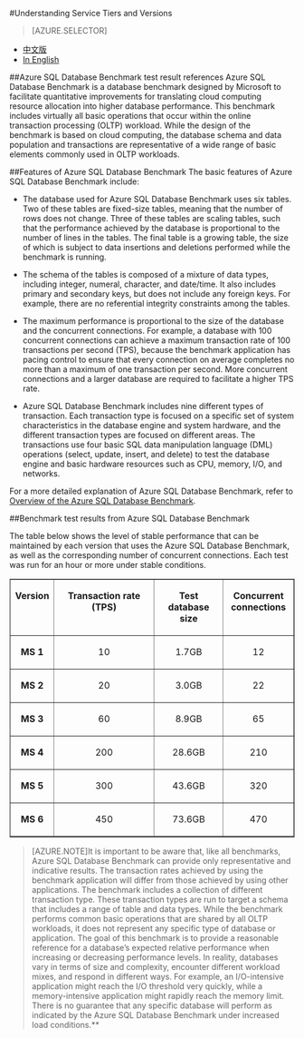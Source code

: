 <properties linkid="" urlDisplayName="" pageTitle="Understanding Service Layers and Versions – Azure Cloud" metakeywords="Azure Cloud, technical documentation, documents and resources, MySQL, database, performance, Azure MySQL, MySQL PaaS, Azure MySQL PaaS, Azure MySQL Service, Azure RDS, ASDB benchmark" description="Explains service tiers and the performance of different versions, and provides you with a detailed reference for choosing MySQL Database on Azure. Based on the Azure SQL Database Benchmark, we have provided test data for different versions for your reference." metaCanonical="" services="MySQL" documentationCenter="Services" title="" authors="" solutions="" manager="" editor="" />

<tags ms.service="mysql" ms.date="" wacn.date="02/29/2016"/>

#Understanding Service Tiers and Versions
> [AZURE.SELECTOR]
- [中文版](/documentation/articles/mysql-database-performance-guidance-asdb-test-result)
- [In English](/documentation/articles/mysql-database-enus-performance-guidance-asdb-test-result)


##Azure SQL Database Benchmark test result references 
Azure SQL Database Benchmark is a database benchmark designed by Microsoft to facilitate quantitative improvements for translating cloud computing resource allocation into higher database performance. This benchmark includes virtually all basic operations that occur within the online transaction processing (OLTP) workload. While the design of the benchmark is based on cloud computing, the database schema and data population and transactions are representative of a wide range of basic elements commonly used in OLTP workloads.

##Features of Azure SQL Database Benchmark 
The basic features of Azure SQL Database Benchmark include:

- The database used for Azure SQL Database Benchmark uses six tables. Two of these tables are fixed-size tables, meaning that the number of rows does not change. Three of these tables are scaling tables, such that the performance achieved by the database is proportional to the number of lines in the tables. The final table is a growing table, the size of which is subject to data insertions and deletions performed while the benchmark is running.

- The schema of the tables is composed of a mixture of data types, including integer, numeral, character, and date/time. It also includes primary and secondary keys, but does not include any foreign keys. For example, there are no referential integrity constraints among the tables.

- The maximum performance is proportional to the size of the database and the concurrent connections. For example, a database with 100 concurrent connections can achieve a maximum transaction rate of 100 transactions per second (TPS), because the benchmark application has pacing control to ensure that every connection on average completes no more than a maximum of one transaction per second. More concurrent connections and a larger database are required to facilitate a higher TPS rate.

- Azure SQL Database Benchmark includes nine different types of transaction. Each transaction type is focused on a specific set of system characteristics in the database engine and system hardware, and the different transaction types are focused on different areas. The transactions use four basic SQL data manipulation language (DML) operations (select, update, insert, and delete) to test the database engine and basic hardware resources such as CPU, memory, I/O, and networks.

For a more detailed explanation of Azure SQL Database Benchmark, refer to [Overview of the Azure SQL Database Benchmark](https://msdn.microsoft.com/zh-cn/library/azure/dn741327.aspx#Benchmark_summary).

##Benchmark test results from Azure SQL Database Benchmark

The table below shows the level of stable performance that can be maintained by each version that uses the Azure SQL Database Benchmark, as well as the corresponding number of concurrent connections. Each test was run for an hour or more under stable conditions.

<table border="1" cellspacing="0" cellpadding="0" width="477">
  <tr>
    <td width="47" valign="top"><p><strong>Version</strong><strong> </strong></p></td>
    <td width="195" valign="top"><p align="center"><strong>Transaction</strong><strong> </strong><strong>rate</strong><strong> (TPS)</strong></p></td>
    <td width="122" valign="top"><p align="center"><strong>Test database size</strong><strong> </strong></p></td>
    <td width="113" valign="top"><p align="center"><strong>Concurrent connections</strong><strong> </strong></p></td>
  </tr>
  <tr>
    <td width="47" valign="top"><p align="center"><strong>MS 1</strong></p></td>
    <td width="195" valign="top"><p align="center">10</p></td>
    <td width="122" valign="top"><p align="center">1.7GB</p></td>
    <td width="113" valign="top"><p align="center">12</p></td>
  </tr>
  <tr>
    <td width="47" valign="top"><p align="center"><strong>MS 2</strong></p></td>
    <td width="195" valign="top"><p align="center">20</p></td>
    <td width="122" valign="top"><p align="center">3.0GB</p></td>
    <td width="113" valign="top"><p align="center">22</p></td>
  </tr>
  <tr>
    <td width="47" valign="top"><p align="center"><strong>MS 3</strong></p></td>
    <td width="195" valign="top"><p align="center">60</p></td>
    <td width="122" valign="top"><p align="center">8.9GB</p></td>
    <td width="113" valign="top"><p align="center">65</p></td>
  </tr>
  <tr>
    <td width="47" valign="top"><p align="center"><strong>MS 4</strong></p></td>
    <td width="195" valign="top"><p align="center">200</p></td>
    <td width="122" valign="top"><p align="center">28.6GB</p></td>
    <td width="113" valign="top"><p align="center">210</p></td>
  </tr>
  <tr>
    <td width="47" valign="top"><p align="center"><strong>MS 5</strong></p></td>
    <td width="195" valign="top"><p align="center">300</p></td>
    <td width="122" valign="top"><p align="center">43.6GB</p></td>
    <td width="113" valign="top"><p align="center">320</p></td>
  </tr>
  <tr>
    <td width="47" valign="top"><p align="center"><strong>MS 6</strong></p></td>
    <td width="195" valign="top"><p align="center">450</p></td>
    <td width="122" valign="top"><p align="center">73.6GB</p></td>
    <td width="113" valign="top"><p align="center">470</p></td>
  </tr>
</table>

>[AZURE.NOTE]It is important to be aware that, like all benchmarks, Azure SQL Database Benchmark can provide only representative and indicative results. The transaction rates achieved by using the benchmark application will differ from those achieved by using other applications. The benchmark includes a collection of different transaction type. These transaction types are run to target a schema that includes a range of table and data types. While the benchmark performs common basic operations that are shared by all OLTP workloads, it does not represent any specific type of database or application. The goal of this benchmark is to provide a reasonable reference for a database’s expected relative performance when increasing or decreasing performance levels. In reality, databases vary in terms of size and complexity, encounter different workload mixes, and respond in different ways. For example, an I/O-intensive application might reach the I/O threshold very quickly, while a memory-intensive application might rapidly reach the memory limit. There is no guarantee that any specific database will perform as indicated by the Azure SQL Database Benchmark under increased load conditions.**

<!--HONumber=81-->